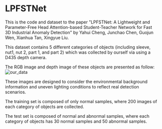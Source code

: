 # LPFSTNet
This is the code and dataset to the paper "LPFSTNet: A Lightweight and Parameter-Free Head Attention-based Student-Teacher Network for Fast 3D Industrial Anomaly Detection" by Yahui Cheng, Junchao Chen, Guojun Wen, Xianhua Tan, Xingyue Liu.


This dataset contains 5 different categories of objects (including sleeve, nut1, nut 2, part 1, and part 2) which was collected by ourself via using a D435 depth camera.

The RGB image and depth image of these objects are presented as follow:
![our_data](https://github.com/user-attachments/assets/279f1edb-92bd-4b43-a5f7-c204e3a0766d)

These images are designed to consider the environmental background information and uneven lighting conditions to reflect real detection scenarios. 

The training set is composed of only normal samples, where 200 images of each category of objects are collected. 

The test set is composed of normal and abnormal samples, where each category of objects has 30 normal samples and 50 abnormal samples.
